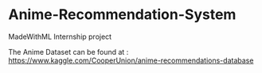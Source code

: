 # Anime-Recommendation-System
MadeWithML Internship project

The Anime Dataset can be found at : https://www.kaggle.com/CooperUnion/anime-recommendations-database

